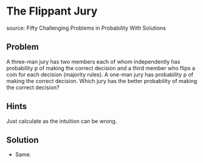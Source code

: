 # The Flippant Jury
source: Fifty Challenging Problems in Probability With Solutions

## Problem
A three-man jury has two members each of whom independently has probability p of making the correct decision and a third member who flips a coin for each decision (majority rules). A one-man jury has probability p of making the correct decision. Which jury has the better probability of making the correct decision?

## Hints
Just calculate as the intuition can be wrong.

## Solution
- Same. 